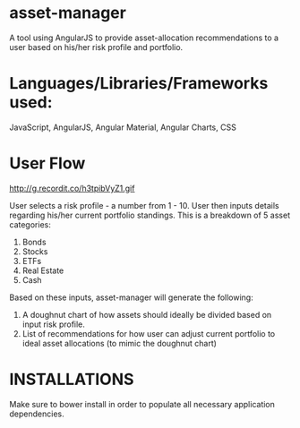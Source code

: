 # asset-manager
A tool using AngularJS to provide asset-allocation recommendations to a user based on his/her risk profile and portfolio.

# Languages/Libraries/Frameworks used: 

JavaScript, AngularJS, Angular Material, Angular Charts, CSS

# User Flow

http://g.recordit.co/h3tpibVyZ1.gif

User selects a risk profile - a number from 1 - 10. 
User then inputs details regarding his/her current portfolio standings. This is a breakdown of 5 asset categories: 

  1. Bonds
  2. Stocks
  3. ETFs
  4. Real Estate
  5. Cash

Based on these inputs, asset-manager will generate the following: 

  1. A doughnut chart of how assets should ideally be divided based on input risk profile. 
  2. List of recommendations for how user can adjust current portfolio to ideal asset allocations (to mimic the doughnut chart)

# INSTALLATIONS

Make sure to bower install in order to populate all necessary application dependencies. 






